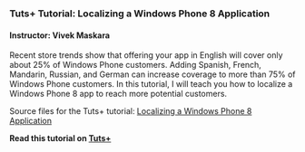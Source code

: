 ### Tuts+ Tutorial: Localizing a Windows Phone 8 Application

#### Instructor: Vivek Maskara

Recent store trends show that offering your app in English will cover only about 25% of Windows Phone customers. Adding Spanish, French, Mandarin, Russian, and German can increase coverage to more than 75% of Windows Phone customers. In this tutorial, I will teach you how to localize a Windows Phone 8 app to reach more potential customers.

Source files for the Tuts+ tutorial: [Localizing a Windows Phone 8 Application](http://code.tutsplus.com/tutorials/localizing-a-windows-phone-8-application--cms-22989)

**Read this tutorial on [Tuts+](https://code.tutsplus.com)**
